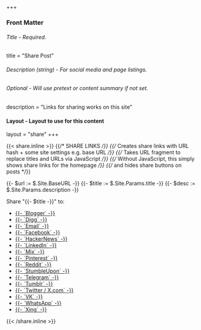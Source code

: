 +++
### Front Matter
###### Title - Required.
title = "Share Post"

###### Description (string) - For social media and page listings.
###### Optional - Will use pretext or content summary if not set.
description = "Links for sharing works on this site"

#### Layout - Layout to use for this content
layout = "share"
+++

{{< share.inline >}}
{{/* SHARE LINKS */}}
{{/* Creates share links with URL hash + some site settings e.g. base URL */}}
{{/* Takes URL fragment to replace titles and URLs via JavaScript */}}
{{/* Without JavaScript, this simply shows share links for the homepage */}}
{{/*	and hides share buttons on posts */}}

{{- $url := $.Site.BaseURL -}}
{{- $title := $.Site.Params.title -}}
{{- $desc := $.Site.Params.description -}}

<p>Share "{{- $title -}}" to:</p>
<ul>
	<li><a href='https://www.blogger.com/blog-this.g?u={{- $url -}}&n={{- $title -}}&t={{- $desc -}}&hellip;' target='_blank'>{{- `Blogger` -}}</a></li>
	<li><a href='https://digg.com/submit?url={{- $url -}}&title={{- $title -}}' target='_blank'>{{- `Digg` -}}</a></li>
	<li><a href='mailto:?subject={{- $title -}}%20%3A%20{{- $url -}}&amp;body={{- $desc -}}&hellip;%0D%0ARead More%3A%20{{- $url -}}'>{{- `Email` -}}</a></li>
	<li><a href='https://www.facebook.com/sharer/sharer.php?u={{- $url -}}&quote={{- $title -}}' target='_blank'>{{- `Facebook` -}}</a></li>
	<li><a href='https://news.ycombinator.com/submitlink?u={{- $url -}}&t={{- $title -}}' target='_blank'>{{- `HackerNews` -}}</a></li>
	<li><a href='https://www.linkedin.com/shareArticle?mini=true&amp;url={{- $url -}}&amp;title={{- $title -}}&amp;summary={{- $desc -}}&hellip;&amp;source={{- $url -}}' target='_blank'>{{- `LinkedIn` -}}</a></li>
	<li><a href='https://mix.com/add?url={{- $url -}}' target='_blank'>{{- `Mix` -}}</a></li>
	<li><a href='https://pinterest.com/pin/create/button/?url={{- $url -}}&amp;description={{- $desc -}}' target='_blank'>{{- `Pinterest` -}}</a></li>
	<li><a href='https://reddit.com/submit/?url={{- $url -}}&amp;resubmit=true&amp;title={{- $title -}}' target='_blank'>{{- `Reddit` -}}</a></li>
	<li><a href='http://www.stumbleupon.com/submit?url={{- $url -}}&title={{- $title -}}' target='_blank'>{{- `StumbleUpon` -}}</a></li>
	<li><a href='https://telegram.me/share/url?text={{- $title -}}%0D%0A{{- $desc -}}&hellip;&amp;url={{- $url -}}' target='_blank'>{{- `Telegram` -}}</a></li>
	<li><a href='https://www.tumblr.com/widgets/share/tool?canonicalUrl={{- $url -}}&title={{- $title -}}&caption={{- $desc -}}' target='_blank'>{{- `Tumblr` -}}</a></li>
	<li><a href='https://twitter.com/intent/tweet/?text={{- $title -}}&amp;url={{- $url -}}&via=dtravislee' target='_blank'>{{- `Twitter / X.com` -}}</a></li>
	<li><a href='https://vk.com/share.php?url={{- $url -}}' target='_blank'>{{- `VK` -}}</a></li>
	<li><a href='whatsapp://send?text={{- $title -}}%0D%0A{{- $desc -}}&hellip;%0D%0ASource%20{{- $url -}}'>{{- `WhatsApp` -}}</a></li>
	<li><a href='https://www.xing.com/app/user?op=share&url={{- $url -}}' target='_blank'>{{- `Xing` -}}</a></li>
</ul>
{{< /share.inline >}}
